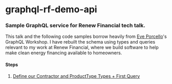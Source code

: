 # graphql-rf-demo-api
### Sample GraphQL service for Renew Financial tech talk.

This talk and the following code samples borrow heavily from [Eve Porcello](https://github.com/eveporcello)'s GraphQL Workshop. I have rebuilt the schema using types and queries relevant to my work at Renew Financial, where we build software to help make clean energy financing available to homeowners. 

#### Steps
1. [Define our Contractor and ProductType Types + First Query](https://github.com/akuttruff/graphql-rf-demo-api/tree/create-initial-types-and-queries)